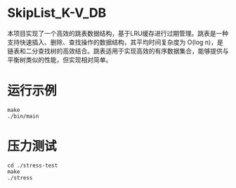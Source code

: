 # SkipList_K-V_DB
本项目实现了一个高效的跳表数据结构，基于LRU缓存进行过期管理。跳表是一种支持快速插入、删除、查找操作的数据结构，其平均时间复杂度为 O(log n)，是链表和二分查找树的高效结合。跳表适用于实现高效的有序数据集合，能够提供与平衡树类似的性能，但实现相对简单。

# 运行示例
```
make
./bin/main
```
# 压力测试
```
cd ./stress-test
make
./stress
```
